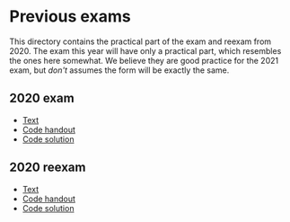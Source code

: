 # Previous exams

This directory contains the practical part of the exam and reexam from
2020.  The exam this year will have only a practical part, which
resembles the ones here somewhat.  We believe they are good practice
for the 2021 exam, but *don't* assumes the form will be exactly the
same.

## 2020 exam

*  [Text](2020/practical-part.pdf)
*  [Code handout](2020/src.tar.gz)
*  [Code solution](2020/ref.tar.gz)

## 2020 reexam

 *  [Text](2020-reexam/practical-part.pdf)
 *  [Code handout](2020-reexam/src.tar.gz)
 *  [Code solution](2020-reecam/ref.tar.gz)
